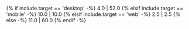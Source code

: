{% if include.target == 'desktop' -%}
4.0 | 52.0
{% elsif include.target == 'mobile' -%}
10.0 | 10.0
{% elsif include.target == 'web' -%}
2.5 | 2.5
{% else -%}
11.0 | 60.0
{% endif -%}